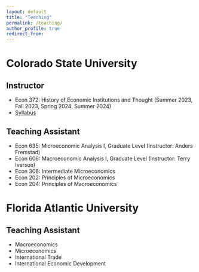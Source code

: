 ```yaml
---
layout: default
title: "Teaching"
permalink: /teaching/
author_profile: true
redirect_from:
---
```

<!-- Google tag (gtag.js) -->
<script async src="https://www.googletagmanager.com/gtag/js?id=G-ETZN97YVKW"></script>
<script>
  window.dataLayer = window.dataLayer || [];
  function gtag(){dataLayer.push(arguments);}
  gtag('js', new Date());

  gtag('config', 'G-ETZN97YVKW');
</script>


 
# Colorado State University

## Instructor
  - Econ 372: History of Economic Institutions and Thought (Summer 2023, Fall 2023, Spring 2024, Summer 2024)
  - [Syllabus](Summer24_Syllabus.pdf)

## Teaching Assistant
  - Econ 635: Microeconomic Analysis I, Graduate Level (Instructor: Anders Fremstad)
  - Econ 606: Macroeconomic Analysis I, Graduate Level (Instructor: Terry Iverson)
  - Econ 306: Intermediate Microeconomics
  - Econ 202: Principles of Microeconomics
  - Econ 204: Principles of Macroeconomics
 
# Florida Atlantic University

## Teaching Assistant
  - Macroeconomics
  - Microeconomics
  - International Trade
  - International Economic Development
